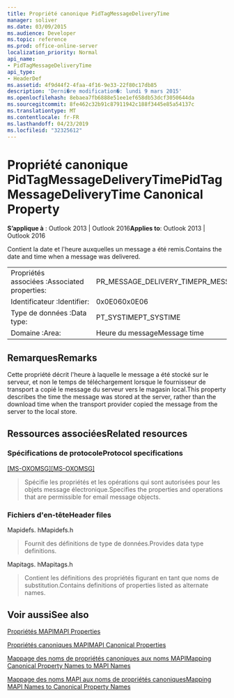 ```yaml
---
title: Propriété canonique PidTagMessageDeliveryTime
manager: soliver
ms.date: 03/09/2015
ms.audience: Developer
ms.topic: reference
ms.prod: office-online-server
localization_priority: Normal
api_name:
- PidTagMessageDeliveryTime
api_type:
- HeaderDef
ms.assetid: 4f9d44f2-4faa-4f16-9e33-22f80c17db85
description: 'Derni�re modification�: lundi 9 mars 2015'
ms.openlocfilehash: 8ebaea7fb6888e51ee1ef658db53dcf3050644da
ms.sourcegitcommit: 8fe462c32b91c87911942c188f3445e85a54137c
ms.translationtype: MT
ms.contentlocale: fr-FR
ms.lasthandoff: 04/23/2019
ms.locfileid: "32325612"
---
```

# <a name="pidtagmessagedeliverytime-canonical-property"></a><span data-ttu-id="70d0a-103">Propriété canonique PidTagMessageDeliveryTime</span><span class="sxs-lookup"><span data-stu-id="70d0a-103">PidTagMessageDeliveryTime Canonical Property</span></span>

  
  
<span data-ttu-id="70d0a-104">**S’applique à** : Outlook 2013 | Outlook 2016</span><span class="sxs-lookup"><span data-stu-id="70d0a-104">**Applies to**: Outlook 2013 | Outlook 2016</span></span> 
  
<span data-ttu-id="70d0a-105">Contient la date et l'heure auxquelles un message a été remis.</span><span class="sxs-lookup"><span data-stu-id="70d0a-105">Contains the date and time when a message was delivered.</span></span> 
  
|||
|:-----|:-----|
|<span data-ttu-id="70d0a-106">Propriétés associées :</span><span class="sxs-lookup"><span data-stu-id="70d0a-106">Associated properties:</span></span>  <br/> |<span data-ttu-id="70d0a-107">PR_MESSAGE_DELIVERY_TIME</span><span class="sxs-lookup"><span data-stu-id="70d0a-107">PR_MESSAGE_DELIVERY_TIME</span></span>  <br/> |
|<span data-ttu-id="70d0a-108">Identificateur :</span><span class="sxs-lookup"><span data-stu-id="70d0a-108">Identifier:</span></span>  <br/> |<span data-ttu-id="70d0a-109">0x0E06</span><span class="sxs-lookup"><span data-stu-id="70d0a-109">0x0E06</span></span>  <br/> |
|<span data-ttu-id="70d0a-110">Type de données :</span><span class="sxs-lookup"><span data-stu-id="70d0a-110">Data type:</span></span>  <br/> |<span data-ttu-id="70d0a-111">PT_SYSTIME</span><span class="sxs-lookup"><span data-stu-id="70d0a-111">PT_SYSTIME</span></span>  <br/> |
|<span data-ttu-id="70d0a-112">Domaine :</span><span class="sxs-lookup"><span data-stu-id="70d0a-112">Area:</span></span>  <br/> |<span data-ttu-id="70d0a-113">Heure du message</span><span class="sxs-lookup"><span data-stu-id="70d0a-113">Message time</span></span>  <br/> |
   
## <a name="remarks"></a><span data-ttu-id="70d0a-114">Remarques</span><span class="sxs-lookup"><span data-stu-id="70d0a-114">Remarks</span></span>

<span data-ttu-id="70d0a-115">Cette propriété décrit l'heure à laquelle le message a été stocké sur le serveur, et non le temps de téléchargement lorsque le fournisseur de transport a copié le message du serveur vers le magasin local.</span><span class="sxs-lookup"><span data-stu-id="70d0a-115">This property describes the time the message was stored at the server, rather than the download time when the transport provider copied the message from the server to the local store.</span></span>
  
## <a name="related-resources"></a><span data-ttu-id="70d0a-116">Ressources associées</span><span class="sxs-lookup"><span data-stu-id="70d0a-116">Related resources</span></span>

### <a name="protocol-specifications"></a><span data-ttu-id="70d0a-117">Spécifications de protocole</span><span class="sxs-lookup"><span data-stu-id="70d0a-117">Protocol specifications</span></span>

<span data-ttu-id="70d0a-118">[[MS-OXOMSG]](https://msdn.microsoft.com/library/daa9120f-f325-4afb-a738-28f91049ab3c%28Office.15%29.aspx)</span><span class="sxs-lookup"><span data-stu-id="70d0a-118">[[MS-OXOMSG]](https://msdn.microsoft.com/library/daa9120f-f325-4afb-a738-28f91049ab3c%28Office.15%29.aspx)</span></span>
  
> <span data-ttu-id="70d0a-119">Spécifie les propriétés et les opérations qui sont autorisées pour les objets message électronique.</span><span class="sxs-lookup"><span data-stu-id="70d0a-119">Specifies the properties and operations that are permissible for email message objects.</span></span>
    
### <a name="header-files"></a><span data-ttu-id="70d0a-120">Fichiers d'en-tête</span><span class="sxs-lookup"><span data-stu-id="70d0a-120">Header files</span></span>

<span data-ttu-id="70d0a-121">Mapidefs. h</span><span class="sxs-lookup"><span data-stu-id="70d0a-121">Mapidefs.h</span></span>
  
> <span data-ttu-id="70d0a-122">Fournit des définitions de type de données.</span><span class="sxs-lookup"><span data-stu-id="70d0a-122">Provides data type definitions.</span></span>
    
<span data-ttu-id="70d0a-123">Mapitags. h</span><span class="sxs-lookup"><span data-stu-id="70d0a-123">Mapitags.h</span></span>
  
> <span data-ttu-id="70d0a-124">Contient les définitions des propriétés figurant en tant que noms de substitution.</span><span class="sxs-lookup"><span data-stu-id="70d0a-124">Contains definitions of properties listed as alternate names.</span></span>
    
## <a name="see-also"></a><span data-ttu-id="70d0a-125">Voir aussi</span><span class="sxs-lookup"><span data-stu-id="70d0a-125">See also</span></span>



[<span data-ttu-id="70d0a-126">Propriétés MAPI</span><span class="sxs-lookup"><span data-stu-id="70d0a-126">MAPI Properties</span></span>](mapi-properties.md)
  
[<span data-ttu-id="70d0a-127">Propriétés canoniques MAPI</span><span class="sxs-lookup"><span data-stu-id="70d0a-127">MAPI Canonical Properties</span></span>](mapi-canonical-properties.md)
  
[<span data-ttu-id="70d0a-128">Mappage des noms de propriétés canoniques aux noms MAPI</span><span class="sxs-lookup"><span data-stu-id="70d0a-128">Mapping Canonical Property Names to MAPI Names</span></span>](mapping-canonical-property-names-to-mapi-names.md)
  
[<span data-ttu-id="70d0a-129">Mappage des noms MAPI aux noms de propriétés canoniques</span><span class="sxs-lookup"><span data-stu-id="70d0a-129">Mapping MAPI Names to Canonical Property Names</span></span>](mapping-mapi-names-to-canonical-property-names.md)


